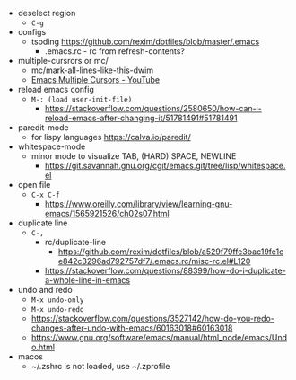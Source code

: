 - deselect region
  - `C-g`
- configs
  - tsoding https://github.com/rexim/dotfiles/blob/master/.emacs
    - .emacs.rc - rc from refresh-contents?
- multiple-cursrors or mc/
  - mc/mark-all-lines-like-this-dwim
  - [Emacs Multiple Cursors - YouTube](https://www.youtube.com/watch?v=mDDeSKRc3Zo)
- reload emacs config
  - `M-: (load user-init-file)`
    - https://stackoverflow.com/questions/2580650/how-can-i-reload-emacs-after-changing-it/51781491#51781491
- paredit-mode
  - for lispy languages https://calva.io/paredit/
- whitespace-mode
  - minor mode to visualize TAB, (HARD) SPACE, NEWLINE
    - https://git.savannah.gnu.org/cgit/emacs.git/tree/lisp/whitespace.el
- open file
  - `C-x C-f`
    - https://www.oreilly.com/library/view/learning-gnu-emacs/1565921526/ch02s07.html
- duplicate line
  - `C-,`
    - rc/duplicate-line
      - https://github.com/rexim/dotfiles/blob/a529f79ffe3bac19fe1ce842c3296ad792757df7/.emacs.rc/misc-rc.el#L120
    - https://stackoverflow.com/questions/88399/how-do-i-duplicate-a-whole-line-in-emacs
- undo and redo
  - `M-x undo-only`
  - `M-x undo-redo`
  - https://stackoverflow.com/questions/3527142/how-do-you-redo-changes-after-undo-with-emacs/60163018#60163018
  - https://www.gnu.org/software/emacs/manual/html_node/emacs/Undo.html
- macos
  - ~/.zshrc is not loaded, use ~/.zprofile
